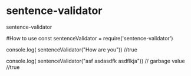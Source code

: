 # sentence-validator
sentence-validator




#How to use
const sentenceValidator =  require('sentence-validator')

console.log( sentenceValidator("How are you"))
//true


console.log( sentenceValidator("asf asdasdfk asdflkja"))  // garbage value
//true
